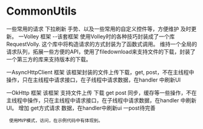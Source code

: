 # CommonUtils
一些常用的请求 下拉刷新 手势、以及一些常用的自定义控件等，方便维护 及时更新。
一Volley 框架
--该套框架 使用Volley时的各种技巧封装成了一个库RequestVolly. 这个库中将构造请求的方式封装为了函数式调用。
       维持一个全局的请求队列，拓展一些方便的API，使用了filedownload来支持文件的下载，封装了一个第三方的库来支持版本的下载。

一AsyncHttpClient 框架
     该框架封装的文件上传下载，get, post，不在主线程中操作，只在主线程中请求接口，在子线程中请求数据，在handler 中刷新UI

一OkHttp 框架
     该框架 支持文件上传 下载 get post  同步，缓存等一些操作，不在主线程中操作，只在主线程中请求接口，在子线程中请求数据，在handler 中刷新UI。
     增加 get方式请求 数据，在handler中刷新ui
     一post待完善
     
     使用MVP模式，访问，在示例代码中有体现到。
